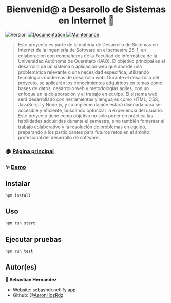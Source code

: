 <h1 align="center">Bienvenid@ a Desarollo de Sistemas en Internet 👋</h1>
<p>
  <img alt="Version" src="https://img.shields.io/badge/version-1.0.0-blue.svg?cacheSeconds=2592000" />
  <a href="https://github.com/AaronHdzRdz/Desarrollo-de-sistemas-en-Internet#readme" target="_blank">
    <img alt="Documentation" src="https://img.shields.io/badge/documentation-yes-brightgreen.svg" />
  </a>
  <a href="https://github.com/AaronHdzRdz/Desarrollo-de-sistemas-en-Internet/graphs/commit-activity" target="_blank">
    <img alt="Maintenance" src="https://img.shields.io/badge/Maintained%3F-yes-green.svg" />
  </a>
  <!--
<a href="#" target="_blank">
    <img alt="Licencia: ISC" src="https://img.shields.io/github/license/AaronHdzRdz/Desarollo de Sistemas en Internet" />
</a>
-->
</p>

> Este proyecto es parte de la materia de Desarrollo de Sistemas en Internet de la Ingeniería de Software en el semestre 25-1, en colaboración con compañeros de la Facultad de Informática de la Universidad Autónoma de Querétaro (UAQ). El objetivo principal es el desarrollo de un sistema o aplicación web que aborde una problemática relevante o una necesidad específica, utilizando tecnologías modernas de desarrollo web.
>Durante el desarrollo del proyecto, se aplicarán los conocimientos adquiridos en temas como bases de datos, desarrollo web y metodologías ágiles, con un enfoque en la colaboración y el trabajo en equipo. El sistema web será desarrollado con herramientas y lenguajes como HTML, CSS, JavaScript y Node.js, y su implementación estará diseñada para ser accesible y eficiente, buscando optimizar la experiencia del usuario.
>Este proyecto tiene como objetivo no solo poner en práctica las habilidades adquiridas durante el semestre, sino también fomentar el trabajo colaborativo y la resolución de problemas en equipo, preparando a los participantes para futuros retos en el ámbito profesional del desarrollo de software.

### 🏠 [Página principal](https://github.com/AaronHdzRdz/Desarrollo-de-sistemas-en-Internet#readme)

### ✨ [Demo](https://desarrollo-de-sistemas-en-internet.netlify.app/)

## Instalar

```sh
npm install
```

## Uso

```sh
npm run start
```

## Ejecutar pruebas

```sh
npm run test
```

## Autor(es)

👤 **Sebastian Hernandez**

* Website: sebashdr.netlify.app
* Github: [@AaronHdzRdz](https://github.com/AaronHdzRdz)